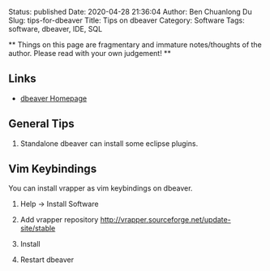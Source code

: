 Status: published
Date: 2020-04-28 21:36:04
Author: Ben Chuanlong Du
Slug: tips-for-dbeaver
Title: Tips on dbeaver
Category: Software
Tags: software, dbeaver, IDE, SQL

**
Things on this page are
fragmentary and immature notes/thoughts of the author.
Please read with your own judgement!
**

## Links

- [dbeaver Homepage](https://dbeaver.jkiss.org/)

## General Tips

1. Standalone dbeaver can install some eclipse plugins.

## Vim Keybindings

You can install vrapper as vim keybindings on dbeaver.

1. Help -> Install Software

2. Add vrapper repository http://vrapper.sourceforge.net/update-site/stable

3. Install

4. Restart dbeaver
